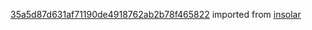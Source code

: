 [35a5d87d631af71190de4918762ab2b78f465822](https://github.com/insolar/insolar/commit/35a5d87d631af71190de4918762ab2b78f465822) imported from [insolar](https://github.com/insolar/insolar)
